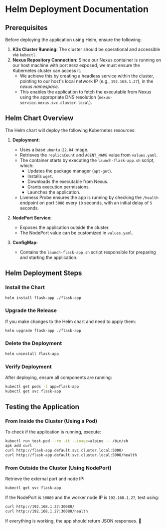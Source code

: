 # Helm Deployment Documentation

## Prerequisites

Before deploying the application using Helm, ensure the following:

1. **K3s Cluster Running:** The cluster should be operational and accessible via `kubectl`.
2. **Nexus Repository Connection:** Since our Nexus container is running on our host machine with port `8082` exposed, we must ensure the Kubernetes cluster can access it.
   - We achieve this by creating a headless service within the cluster, pointing to our host's local network IP (e.g., `192.168.1.27`), in the *nexus namespace*.
   - This enables the application to fetch the executable from Nexus using the appropriate DNS resolution (`nexus-service.nexus.svc.cluster.local`).

## Helm Chart Overview

The Helm chart will deploy the following Kubernetes resources:

1. **Deployment:**
   - Uses a base `ubuntu:22.04` image.
   - Retrieves the `replicaCount` and `AGENT_NAME` value from `values.yaml`.
   - The container starts by executing the `launch-flask-app.sh` script, which:
     - Updates the package manager (`apt-get`).
     - Installs `wget`.
     - Downloads the executable from Nexus.
     - Grants execution permissions.
     - Launches the application.
   - Liveness Probe ensures the app is running by checking the `/health` endpoint on port `5000` every `10` seconds, with an initial delay of `5` seconds.

2. **NodePort Service:**
   - Exposes the application outside the cluster.
   - The NodePort value can be customized in `values.yaml`.

3. **ConfigMap:**
   - Contains the `launch-flask-app.sh` script responsible for preparing and starting the application.

## Helm Deployment Steps

### Install the Chart
```sh
helm install flask-app ./flask-app
```

### Upgrade the Release
If you make changes to the Helm chart and need to apply them:
```sh
helm upgrade flask-app ./flask-app
```

### Delete the Deployment
```sh
helm uninstall flask-app
```

### Verify Deployment
After deploying, ensure all components are running:
```sh
kubectl get pods -l app=flask-app
kubectl get svc flask-app
```

## Testing the Application

### From Inside the Cluster (Using a Pod)
To check if the application is running, execute:
```sh
kubectl run test-pod --rm -it --image=alpine -- /bin/sh
apk add curl
curl http://flask-app.default.svc.cluster.local:5000/
curl http://flask-app.default.svc.cluster.local:5000/health
```

### From Outside the Cluster (Using NodePort)
Retrieve the external port and node IP:
```sh
kubectl get svc flask-app
```
If the NodePort is `30080` and the worker node IP is `192.168.1.27`, test using:
```sh
curl http://192.168.1.27:30080/
curl http://192.168.1.27:30080/health
```

If everything is working, the app should return JSON responses. 🎉
